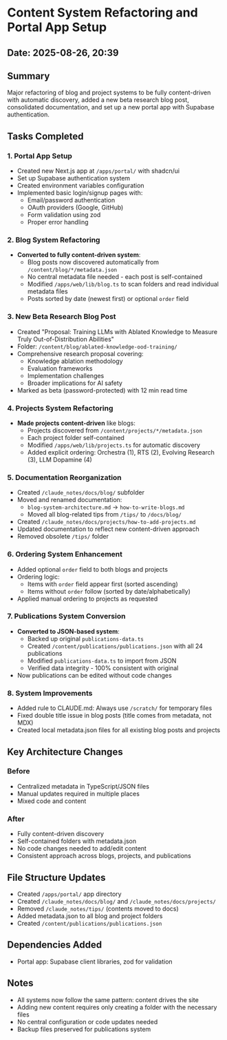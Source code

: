 # Content System Refactoring and Portal App Setup

## Date: 2025-08-26, 20:39

## Summary
Major refactoring of blog and project systems to be fully content-driven with automatic discovery, added a new beta research blog post, consolidated documentation, and set up a new portal app with Supabase authentication.

## Tasks Completed

### 1. Portal App Setup
- Created new Next.js app at `/apps/portal/` with shadcn/ui
- Set up Supabase authentication system
- Created environment variables configuration
- Implemented basic login/signup pages with:
  - Email/password authentication
  - OAuth providers (Google, GitHub)
  - Form validation using zod
  - Proper error handling

### 2. Blog System Refactoring
- **Converted to fully content-driven system**:
  - Blog posts now discovered automatically from `/content/blog/*/metadata.json`
  - No central metadata file needed - each post is self-contained
  - Modified `/apps/web/lib/blog.ts` to scan folders and read individual metadata files
  - Posts sorted by date (newest first) or optional `order` field

### 3. New Beta Research Blog Post
- Created "Proposal: Training LLMs with Ablated Knowledge to Measure Truly Out-of-Distribution Abilities"
- Folder: `/content/blog/ablated-knowledge-ood-training/`
- Comprehensive research proposal covering:
  - Knowledge ablation methodology
  - Evaluation frameworks
  - Implementation challenges
  - Broader implications for AI safety
- Marked as beta (password-protected) with 12 min read time

### 4. Projects System Refactoring
- **Made projects content-driven** like blogs:
  - Projects discovered from `/content/projects/*/metadata.json`
  - Each project folder self-contained
  - Modified `/apps/web/lib/projects.ts` for automatic discovery
  - Added explicit ordering: Orchestra (1), RTS (2), Evolving Research (3), LLM Dopamine (4)

### 5. Documentation Reorganization
- Created `/claude_notes/docs/blog/` subfolder
- Moved and renamed documentation:
  - `blog-system-architecture.md` → `how-to-write-blogs.md`
  - Moved all blog-related tips from `/tips/` to `/docs/blog/`
- Created `/claude_notes/docs/projects/how-to-add-projects.md`
- Updated documentation to reflect new content-driven approach
- Removed obsolete `/tips/` folder

### 6. Ordering System Enhancement
- Added optional `order` field to both blogs and projects
- Ordering logic:
  - Items with `order` field appear first (sorted ascending)
  - Items without `order` follow (sorted by date/alphabetically)
- Applied manual ordering to projects as requested

### 7. Publications System Conversion
- **Converted to JSON-based system**:
  - Backed up original `publications-data.ts`
  - Created `/content/publications/publications.json` with all 24 publications
  - Modified `publications-data.ts` to import from JSON
  - Verified data integrity - 100% consistent with original
- Now publications can be edited without code changes

### 8. System Improvements
- Added rule to CLAUDE.md: Always use `/scratch/` for temporary files
- Fixed double title issue in blog posts (title comes from metadata, not MDX)
- Created local metadata.json files for all existing blog posts and projects

## Key Architecture Changes

### Before
- Centralized metadata in TypeScript/JSON files
- Manual updates required in multiple places
- Mixed code and content

### After  
- Fully content-driven discovery
- Self-contained folders with metadata.json
- No code changes needed to add/edit content
- Consistent approach across blogs, projects, and publications

## File Structure Updates
- Created `/apps/portal/` app directory
- Created `/claude_notes/docs/blog/` and `/claude_notes/docs/projects/`
- Removed `/claude_notes/tips/` (contents moved to docs)
- Added metadata.json to all blog and project folders
- Created `/content/publications/publications.json`

## Dependencies Added
- Portal app: Supabase client libraries, zod for validation

## Notes
- All systems now follow the same pattern: content drives the site
- Adding new content requires only creating a folder with the necessary files
- No central configuration or code updates needed
- Backup files preserved for publications system